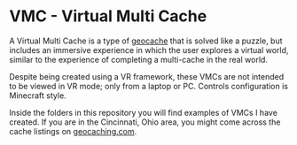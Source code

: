 # VMC - Virtual Multi Cache
A Virtual Multi Cache is a type of [geocache](https://geocaching.com) that is solved like a puzzle, but includes an immersive experience in which the user explores a virtual world, similar to the experience of completing a multi-cache in the real world.

Despite being created using a VR framework, these VMCs are not intended to be viewed in VR mode; only from a laptop or PC.
Controls configuration is Minecraft style.

Inside the folders in this repository you will find examples of VMCs I have created. If you are in the Cincinnati, Ohio area, you might come across the cache listings on [geocaching.com](https://geocaching.com).
